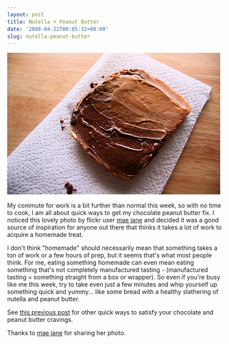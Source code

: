 ```yaml
---
layout: post
title: Nutella + Peanut Butter
date: '2008-04-22T00:05:32+00:00'
slug: nutella-peanut-butter
---
```

<a href="http://www.flickr.com/photos/helloinfinite/2415614557/"><img src='images/uploads/2008/04/toast_nutella.jpg' alt='Toast with nutella and peanut butter' /></a>

My commute for work is a bit further than normal this week, so with no time to cook, I am all about quick ways to get my chocolate peanut butter fix. I noticed this lovely photo by flickr user <a href="http://www.flickr.com/photos/helloinfinite/">mae jane</a> and decided it was a good source of inspiration for anyone out there that thinks it takes a lot of work to acquire a homemade treat. 

I don't think "homemade" should necessarily mean that something takes a ton of work or a few hours of prep, but it seems that's what most people think. For me, eating something homemade can even mean eating something that's not completely manufactured tasting - (manufactured tasting = something straight from a box or wrapper). So even if you're busy like me this week, try to take even just a few minutes and whip yourself up something quick and yummy... like some bread with a healthy slathering of nutella and peanut butter. 

See <a href="http://www.cpbgallery.com/2008/03/22/chocolate-and-peanut-butter-on-a-spoon/">this previous post</a> for other quick ways to satisfy your chocolate and peanut butter cravings.

Thanks to <a href="http://www.flickr.com/photos/helloinfinite/">mae jane</a> for sharing her photo.
